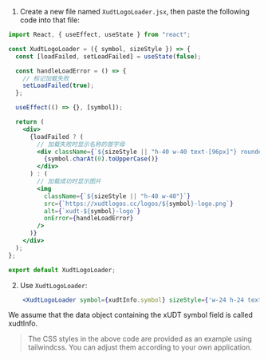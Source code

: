 1. Create a new file named `XudtLogoLoader.jsx`, then paste the following code into that file:

```jsx
import React, { useEffect, useState } from "react";

const XudtLogoLoader = ({ symbol, sizeStyle }) => {
  const [loadFailed, setLoadFailed] = useState(false);

  const handleLoadError = () => {
    // 标记加载失败
    setLoadFailed(true);
  };

  useEffect(() => {}, [symbol]);

  return (
    <div>
      {loadFailed ? (
        // 加载失败时显示名称的首字母
        <div className={`${sizeStyle || "h-40 w-40 text-[96px]"} rounded-full bg-[#378ACA] text-black font-bold flex items-center place-content-center`}>
          {symbol.charAt(0).toUpperCase()}
        </div>
      ) : (
        // 加载成功时显示图片
        <img
          className={`${sizeStyle || "h-40 w-40"}`}
          src={`https://xudtlogos.cc/logos/${symbol}-logo.png`}
          alt={`xudt-${symbol}-logo`}
          onError={handleLoadError}
        />
      )}
    </div>
  );
};

export default XudtLogoLoader;
```

2. Use `XudtLogoLoader`:
```jsx
    <XudtLogoLoader symbol={xudtInfo.symbol} sizeStyle={'w-24 h-24 text-5xl'}></XudtLogoLoader>
```
We assume that the data object containing the xUDT symbol field is called xudtInfo.

>The CSS styles in the above code are provided as an example using tailwindcss. You can adjust them according to your own application.
